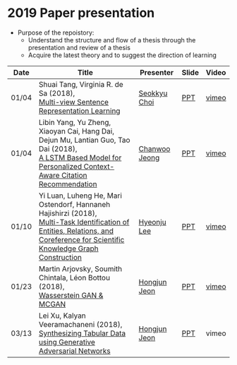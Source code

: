 #  2019 Paper presentation
- Purpose of the repoistory:
    - Understand the structure and flow of a thesis through the presentation and review of a thesis
    - Acquire the latest theory and to suggest the direction of learning


| Date | Title | Presenter | Slide | Video |
| ---- | --- | --- | --- | --- |
| 01/04 | Shuai Tang, Virginia R. de Sa (2018), <br>[Multi-view Sentence Representation Learning](https://arxiv.org/pdf/1805.07443.pdf) | [Seokkyu Choi](https://github.com/choiseokkyu) | [PPT](https://drive.google.com/open?id=11RstGeeWrmGcKqbDFFEoB4mzETlrUuH-) | [vimeo](https://vimeo.com/309858751) |
| 01/04 | Libin Yang, Yu Zheng, Xiaoyan Cai, Hang Dai, Dejun Mu, Lantian Guo, Tao Dai  (2018), <br>[A LSTM Based Model for Personalized Context-Aware Citation Recommendation](https://ieeexplore.ieee.org/stamp/stamp.jsp?tp=&arnumber=8478136) | [Chanwoo Jeong](https://github.com/jeongchanwoo) | [PPT](https://drive.google.com/open?id=1d8P_C2ftoZARSWmHKQJq6O5UwctO292T6shIkhEjxgI) | [vimeo](https://vimeo.com/309858733) |
| 01/10 | Yi Luan, Luheng He, Mari Ostendorf, Hannaneh Hajishirzi (2018), <br>[Multi-Task Identification of Entities, Relations, and Coreference for Scientific Knowledge Graph Construction](https://arxiv.org/abs/1808.09602) | [Hyeonju Lee](https://github.com/hyoenju) | [PPT](https://drive.google.com/open?id=15pgNR5MxwwG5-y7J3vJas5AWhXZPomEF) | [vimeo](https://vimeo.com/314704400) |
| 01/23 | Martin Arjovsky, Soumith Chintala, Léon Bottou (2018), <br>[Wasserstein GAN & MCGAN](https://arxiv.org/abs/1701.07875) | [Hongjun Jeon](https://github.com/jeonhongjun) | [PPT](https://drive.google.com/drive/folders/12TPQCsThKx84UJlVfPwWodRDTlY4c5EP) | [vimeo](https://vimeo.com/309858751) |
| 03/13 | Lei Xu, Kalyan Veeramachaneni (2018), <br>[Synthesizing Tabular Data using Generative Adversarial Networks](https://arxiv.org/abs/1811.11264) | [Hongjun Jeon](https://github.com/jeonhongjun) | [PPT](https://docs.google.com/presentation/d/1fJE8xNsUBfugpI8frP7KE5XikRf2ujev6bcBG7HXibw/edit?usp=sharing) | vimeo |
